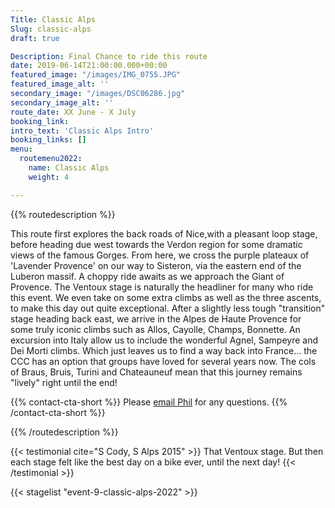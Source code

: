 ```yaml
---
Title: Classic Alps
Slug: classic-alps
draft: true

Description: Final Chance to ride this route
date: 2019-06-14T21:00:00.000+00:00
featured_image: "/images/IMG_0755.JPG"
featured_image_alt: ''
secondary_image: "/images/DSC06286.jpg"
secondary_image_alt: ''
route_date: XX June - X July
booking_link: 
intro_text: 'Classic Alps Intro'
booking_links: []
menu:
  routemenu2022:
    name: Classic Alps
    weight: 4

---
```

{{% routedescription %}}

This route first explores the back roads of Nice,with a pleasant loop stage, before heading due west towards the Verdon region for some dramatic views of the famous Gorges. From here, we cross the purple plateaux of 'Lavender Provence' on our way to Sisteron, via the eastern end of the Luberon massif. A choppy ride awaits as we approach the Giant of Provence. The Ventoux stage is naturally the headliner for many who ride this event. We even take on some extra climbs as well as the three ascents, to make this day out quite exceptional. After a slightly less tough "transition" stage heading back east, we arrive in the Alpes de Haute Provence for some truly iconic climbs such as Allos, Cayolle, Champs, Bonnette. An excursion into Italy allow us to include the wonderful Agnel, Sampeyre and Dei Morti climbs. Which just leaves us to find a way back into France... the CCC has an option that groups have loved for several years now. The cols of Braus, Bruis, Turini and Chateauneuf mean that this journey remains "lively" right until the end!

{{% contact-cta-short %}}
Please <a class="white dim" href="mailto:mailto:info@centcolschallenge.com">email Phil</a> for any questions.
{{% /contact-cta-short %}}

{{% /routedescription %}}

{{< testimonial cite="S Cody, S Alps 2015" >}}
That Ventoux stage. But then each stage felt like the best day on a bike ever, until the next day!
{{< /testimonial >}}

{{< stagelist "event-9-classic-alps-2022" >}}